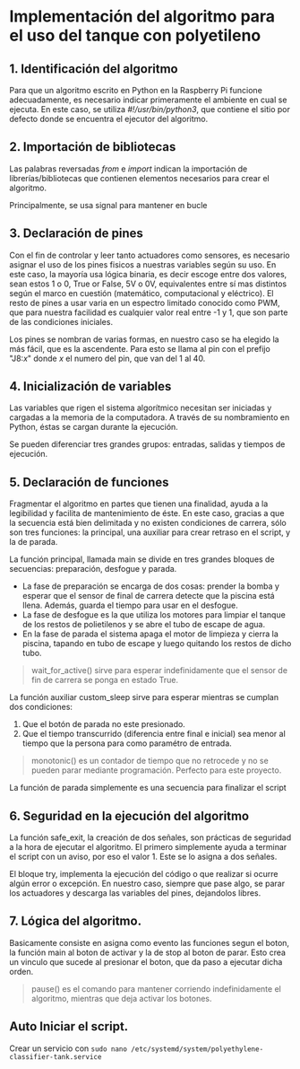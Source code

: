# Implementación del algoritmo para el uso del tanque con polyetileno

## 1. Identificación del algoritmo

Para que un algoritmo escrito en Python en la Raspberry Pi funcione adecuadamente, es necesario indicar primeramente el ambiente en cual se ejecuta. En este caso, se utiliza *#!/usr/bin/python3*, que contiene el sitio por defecto donde se encuentra el ejecutor del algoritmo.

## 2. Importación de bibliotecas

Las palabras reversadas *from* e *import* indican la importación de librerías/bibliotecas que contienen elementos necesarios para crear el algoritmo.

Principalmente, se usa signal para mantener en bucle 

## 3. Declaración de pines

Con el fin de controlar y leer tanto actuadores como sensores, es necesario asignar el uso de los pines fisicos a nuestras variables según su uso. En este caso, la mayoría usa lógica binaria, es decir escoge entre dos valores, sean estos 1 o 0, True or False, 5V o 0V, equivalentes entre sí mas distintos según el marco en cuestión (matemático, computacional y eléctrico). El resto de pines a usar varia en un espectro limitado conocido como PWM, que para nuestra facilidad es cualquier valor real entre -1 y 1, que son parte de las condiciones iniciales.

Los pines se nombran de varias formas, en nuestro caso se ha elegido la más fácil, que es la ascendente. Para esto se llama al pin con el prefijo "J8:*x*" donde *x* el numero del pin, que van del 1 al 40.

## 4. Inicialización de variables

Las variables que rigen el sistema algorítmico necesitan ser iniciadas y cargadas a la memoria de la computadora. A través de su nombramiento en Python, éstas se cargan durante la ejecución.

Se pueden diferenciar tres grandes grupos: entradas, salidas y tiempos de ejecución.

## 5. Declaración de funciones

Fragmentar el algoritmo en partes que tienen una finalidad, ayuda a la legibilidad y facilita de mantenimiento de éste. En este caso, gracias a que la secuencia está bien delimitada y no existen condiciones de carrera, sólo son tres funciones: la principal, una auxiliar para crear retraso en el script, y la de parada.


La función principal, llamada main se divide en tres grandes bloques de secuencias: preparación, desfogue y parada.
- La fase de preparación se encarga de dos cosas: prender la bomba y esperar que el sensor de final de carrera detecte que la piscina está llena. Además, guarda el tiempo para usar en el desfogue.
- La fase de desfogue es la que utiliza los motores para limpiar el tanque de los restos de polietilenos y se abre el tubo de escape de agua. 
- En la fase de parada el sistema apaga el motor de limpieza y cierra la piscina, tapando en tubo de escape y luego quitando los restos de dicho tubo.  
> wait_for_active() sirve para esperar indefinidamente que el sensor de fin de carrera se ponga en estado True.

La función auxiliar custom_sleep sirve para esperar mientras se cumplan dos condiciones:

1. Que el botón de parada no este presionado.
2. Que el tiempo transcurrido (diferencia entre final e inicial) sea menor al tiempo que la persona para como paramétro de entrada.

> monotonic() es un contador de tiempo que no retrocede y no se pueden parar mediante programación. Perfecto para este proyecto.

La función de parada simplemente es una secuencia para finalizar el script

## 6. Seguridad en la ejecución del algoritmo

La función safe_exit, la creación de dos señales, son prácticas de seguridad a la hora de ejecutar el algoritmo. El primero simplemente ayuda a terminar el script con un aviso, por eso el valor 1. Este se lo asigna a dos señales.

El bloque try, implementa la ejecución del código o que realizar si ocurre algún error o excepción. En nuestro caso, siempre que pase algo, se parar los actuadores y descarga las variables del pines, dejandolos libres. 

## 7. Lógica del algoritmo.

Basicamente consiste en asigna como evento las funciones segun el boton, la función main al boton de activar y la de stop al boton de parar. Esto crea un vinculo que sucede al presionar el boton, que da paso a ejecutar dicha orden. 

> pause() es el comando para mantener corriendo indefinidamente el algoritmo, mientras que deja activar los botones.

## Auto Iniciar el script.

Crear un servicio con `sudo nano /etc/systemd/system/polyethylene-classifier-tank.service`

```properties
```
